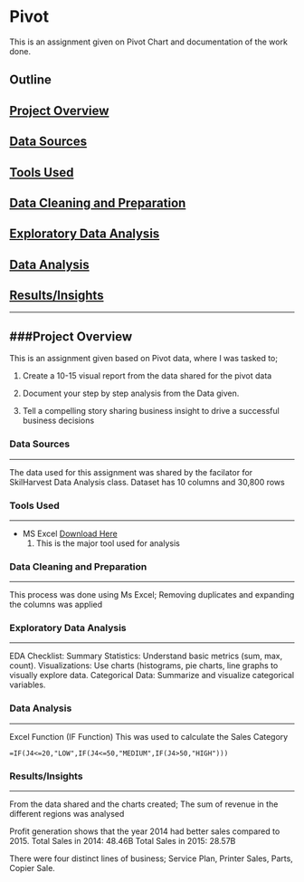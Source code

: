 # Pivot
This is an assignment given on Pivot Chart and documentation of the work done.

## Outline
## [Project Overview](#project-overview)
## [Data Sources](#data-sources)
## [Tools Used](#tools-used)
## [Data Cleaning and Preparation](#data-cleaning-and-preparation)
## [Exploratory Data Analysis](#exploratory-data-analysis)
## [Data Analysis](#data-analysis)
## [Results/Insights](#Results/Insights)
---

###Project Overview
---
This is an assignment given based on Pivot data, where I was tasked to;

1. Create a 10-15 visual report from the data shared for the pivot data

2. Document your step by step analysis from the Data given.

3. Tell a compelling story sharing business insight to drive a successful business decisions

### Data Sources
---
The data used for this assignment was shared by the facilator for SkilHarvest Data Analysis class.
Dataset has 10 columns and 30,800 rows

### Tools Used
---
- MS Excel [Download Here](https://www.microsoft.com)
    1. This is the major tool used for analysis
 
### Data Cleaning and Preparation
---
This process was done using Ms Excel; Removing duplicates and expanding the columns was applied

### Exploratory Data Analysis
---
EDA Checklist:
Summary Statistics: Understand basic metrics (sum, max, count).
Visualizations: Use charts (histograms, pie charts, line graphs to visually explore data.
Categorical Data: Summarize and visualize categorical variables.

### Data Analysis
---
Excel Function (IF Function)
This was used to calculate the Sales Category
```
=IF(J4<=20,"LOW",IF(J4<=50,"MEDIUM",IF(J4>50,"HIGH")))
```
### Results/Insights
---
From the data shared and the charts created;
The sum of revenue in the different regions was analysed

Profit generation shows that the year 2014 had better sales compared to 2015.
Total Sales in 2014: 48.46B
Total Sales in 2015: 28.57B

There were four distinct lines of business; Service Plan, Printer Sales, Parts, Copier Sale.

